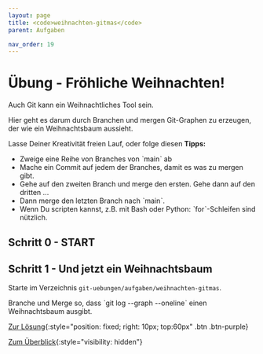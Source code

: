 ```yaml
---
layout: page
title: <code>weihnachten-gitmas</code>
parent: Aufgaben

nav_order: 19
---
```

# Übung - Fröhliche Weihnachten!

Auch Git kann ein Weihnachtliches Tool sein.

Hier geht es darum durch Branchen und mergen 
Git-Graphen zu erzeugen, der wie ein
Weihnachtsbaum aussieht.

Lasse Deiner Kreativität freien Lauf, oder folge diesen **Tipps:**

 * Zweige eine Reihe von Branches von ˋmainˋ ab
 * Mache ein Commit auf jedem der Branches, damit es was zu mergen gibt.
 * Gehe auf den zweiten Branch und merge den ersten. Gehe dann auf den dritten ...
 * Dann merge den letzten Branch nach ˋmainˋ.
 * Wenn Du scripten kannst, z.B. mit Bash oder Python: ˋforˋ-Schleifen sind nützlich.


<!--UEB-Fröhliche Weihnachten!--><h2>Schritt 0 - START</h2>

<!--UEB-Fröhliche Weihnachten!--><h2>Schritt 1 - Und jetzt ein Weihnachtsbaum</h2>

Starte im Verzeichnis `git-uebungen/aufgaben/weihnachten-gitmas`.

Branche und Merge so, dass ˋgit log --graph --onelineˋ
einen Weihnachtsbaum ausgibt.

[Zur Lösung](loesung-weihnachten-gitmas.html){:style="position: fixed; right: 10px; top:60px" .btn .btn-purple}

[Zum Überblick](../../ueberblick.html){:style="visibility: hidden"}

